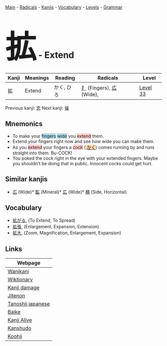 <style> bigfont {font-size: 100px}</style>
[Main](../index.md) -
[Radicals](../radicals.md) -
[Kanjis](../kanjis.md) -
[Vocabulary](../vocabulary.md) -
[Levels](../levels.md) -
[Grammar](../grammar.md)
# <bigfont> 拡</bigfont> - Extend 

| Kanji | Meanings | Reading | Radicals | Level |
| --- | --- | --- | --- | --- |
| 拡 | Extend | かく, ひろ | [扌](../radicals/扌.md) (Fingers), [広](../radicals/広.md) (Wide),  | [Level 33](../levels/wk_level33.md) |

Previous kanji: [忠](忠.md) Next kanji: [操](操.md) 

## Mnemonics
 * To make your <span style="background-color:#ADD8E6"> fingers</span> <span style="background-color:#ADD8E6"> wide</span> you <span style="background-color:#ffcccb"> extend</span> them.
* Extend your fingers right now and see how wide you can make them.
* As you <span style="background-color:#ffcccb"> extend</span> your fingers a <span style="background-color:#ffcccb"> cock</span> (<span style="background-color:#fed8b1"> [かく](https://jisho.org/search/かく)</span>) comes running by and runs straight into them. Bu-COCK!
* You poked the cock right in the eye with your extended fingers. Maybe you shouldn't be doing that in public. Innocent cocks could get hurt.


## Similar kanjis
 * [広](広.md) (Wide)* [鉱](鉱.md) (Mineral)* [広](広.md) (Wide)* [横](横.md) (Side, Horizontal)


## Vocabulary
 * [拡がる](../vocabulary/拡.md), (To Extend, To Spread)
* [拡張](../vocabulary/拡.md), (Enlargement, Expansion, Extension)
* [拡大](../vocabulary/拡.md), (Zoom, Magnification, Enlargement, Expansion)



## Links 

| Webpage |
| --- |
| [Wanikani          ](https://www.wanikani.com/kanji/拡) |
| [Wiktionary        ](https://en.wiktionary.org/wiki/拡) |
| [Kanji damage      ](http://www.kanjidamage.com/kanji/search?utf8=✓&q=拡) |
| [Jitenon           ](https://jitenon.com/kanji/拡) |
| [Tanoshii japanese ](https://www.tanoshiijapanese.com/dictionary/kanji.cfm?k=拡) |
| [Baike             ](https://baike.baidu.com/item/拡) |
| [Kanji Alive       ](https://app.kanjialive.com/拡) |
| [Kanshudo          ](https://www.kanshudo.com/searchmn?q=拡) |
| [Koohii            ](https://kanji.koohii.com/study/kanji/拡) |
